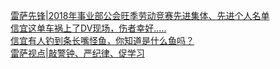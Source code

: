   
[雷萨先锋|2018年事业部公会旺季劳动竞赛先进集体、先进个人名单](http://www.dianyue.me/archives/913/exrwl1a92gejsk3e/)  
[信宜这单车祸上了DV现场，伤者幸好.....](http://www.dianyue.me/archives/960/57cohj3p1jdilb7u/)  
[信宜有人钓到条长嘴怪鱼，你知道是什么鱼吗？](http://www.dianyue.me/archives/898/ewkclyu9e01py55p/)  
[雷萨视点|敲警钟、严纪律、促学习](http://www.dianyue.me/archives/862/yyd1sulag4ba9fwk/)